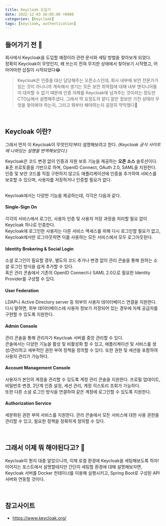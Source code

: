 ```yaml
---
title: Keycloak 도입기
date: 2022-12-03 16:05:00 +0900
categories: [Keycloak]
tags: [keycloak, authentication]
---
```


## 들어가기 전 💬
회사에서 Keycloak을 도입할 예정이라 관련 문서와 세팅 방법을 찾아보게 되었다.<br>
정확히 Keycloak이 무엇인지, 왜 쓰는지 전혀 무지한 상태에서 찾아보기 시작했고, 어마어마한 삽질이 시작되었다😂
> Keycloak은 인증을 대신 담당해주는 오픈소스인데, 회사 내부에 보안 전문가가 있는 것이 아니니까 계속해서 생기는 모든 보안 취약점에 대해 내부 엔지니어들이 대처할 수 없기 때문에 인증 자체를 Keycloak에 넘겨주는 것이라는 정도만 CTO님께서 설명해주셨다. 그래서 딱 요정도의 얕디 얕은 정보만 가진 상태라 무엇을 찾아봐야 하는지, 그리고 뭐부터 해야하는지 굉장히 막막했다🥲<br>

<br>


## Keycloak 이란?
그래서 먼저 이 Keycloak이 무엇인지!부터 설명해보려고 한다. *(Keycloak 공식 사이트에 나와있는 설명을 번역해보았다.)*

Keycloak은 코드 변경 없이 인증과 자원 보호 기능을 제공하는 **오픈 소스** 솔루션이다. 표준 프로토콜을 기반으로 하며, OpenID Connect, OAuth 2.0, SAML을 지원한다.
인증 및 보안 코드를 직접 구현하지 않고도 애플리케이션에 인증을 추가하여 서비스를 보호할 수 있으며, 사용자를 저장하거나 인증할 필요가 없다.


<br>Keycloak에서는 다양한 기능을 제공하는데, 각각은 다음과 같다.

#### Single-Sign On
각각의 서비스에서 로그인, 사용자 인증 및 사용자 저장 과정을 처리할 필요 없이 Keycloak 하나로 인증한다.<br>
Keycloak에 로그인한 사용자는 다른 서비스 액세스를 위해 다시 로그인할 필요가 없고, Keycloak에서만 로그아웃하면 이를 사용하는 모든 서비스에서 모두 로그아웃된다.

#### Identity Brokering & Social Login
소셜 로그인이 필요할 경우, 별도의 코드 추가나 변경 없이 관리 콘솔을 통해 원하는 소셜 로그인 방식을 쉽게 추가할 수 있다.<br>
혹은 관리 콘솔에서 기존의 OpenID Connect나 SAML 2.0으로 필요한 Identity Provider를 구성할 수 있다.

#### User Federation
LDAP나 Active Directory server 등 외부의 사용자 데이터베이스 연결을 지원한다.<br>
다시 말하면, 외부 데이터베이스에 사용자 정보가 저장되어 있는 경우에 자체 공급자를 구현할 수 있도록 지원한다.

#### Admin Console
관리 콘솔을 통해 관리자가 Keycloak 서버를 중앙 관리할 수 있다.<br>
콘솔에서는 다양한 기능을 활성 및 비활성화 할 수 있고, 애플리케이션 및 서비스를 생성/관리하고 세부적인 권한 부여 정책을 정의할 수 있다. 또한 권한 및 세션을 포함하여 사용자 관리가 가능하다.

#### Account Management Console
사용자가 본인의 계정을 관리할 수 있도록 계정 관리 콘솔을 지원한다. 프로필 업데이트, 비밀번호 변경, 2단계 인증 설정, 세션 관리, 계정 히스토리 조회가 가능하다.<br>
또한 다른 소셜 로그인 방식을 연결하여 같은 계정에 로그인할 수 있도록 지원한다.

#### Authorization Service
세분화된 권한 부여 서비스를 지원한다. 관리 콘솔에서 모든 서비스에 대한 사용 권한을 관리할 수 있고, 필요한 정책을 정확하게 정의할 수 있다.

<br>


## 그래서 이제 뭐 해야된다고? 🤔
Keycloak이 뭔지 대충 알았으니까, 이제 로컬 환경에 Keycloak을 세팅해보도록 하자!<br>
이어지는 포스트에서 설명할테지만 간단히 세팅할 환경에 대해 설명해보자면, Keycloak 서버를 Docker 컨테이너를 이용해 실행시키고, Spring Boot로 구성된 API 서버와 연동할 것이다.

<br>


## 참고사이트
- <https://www.keycloak.org/>